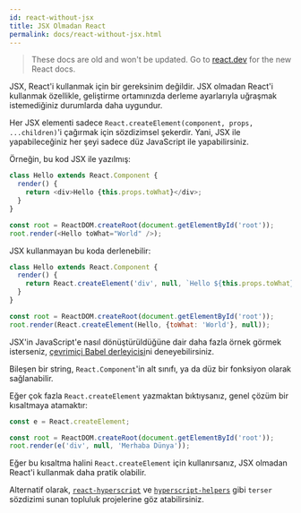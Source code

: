 ```yaml
---
id: react-without-jsx
title: JSX Olmadan React
permalink: docs/react-without-jsx.html
---
```


<div class="scary">

> These docs are old and won't be updated. Go to [react.dev](https://react.dev/) for the new React docs.

</div>

JSX, React'i kullanmak için bir gereksinim değildir. JSX olmadan React'i kullanmak özellikle, geliştirme ortamınızda derleme ayarlarıyla uğraşmak istemediğiniz durumlarda daha uygundur.

Her JSX elementi sadece `React.createElement(component, props, ...children)`'i çağırmak için sözdizimsel şekerdir. Yani, JSX ile yapabileceğiniz her şeyi sadece düz JavaScript ile yapabilirsiniz.

Örneğin, bu kod JSX ile yazılmış:

```js
class Hello extends React.Component {
  render() {
    return <div>Hello {this.props.toWhat}</div>;
  }
}

const root = ReactDOM.createRoot(document.getElementById('root'));
root.render(<Hello toWhat="World" />);
```

JSX kullanmayan bu koda derlenebilir:

```js
class Hello extends React.Component {
  render() {
    return React.createElement('div', null, `Hello ${this.props.toWhat}`);
  }
}

const root = ReactDOM.createRoot(document.getElementById('root'));
root.render(React.createElement(Hello, {toWhat: 'World'}, null));
```

JSX'in JavaScript'e nasıl dönüştürüldüğüne dair daha fazla örnek görmek isterseniz, [çevrimiçi Babel derleyicisi](babel://jsx-simple-example)ni deneyebilirsiniz.

Bileşen bir string, `React.Component`'in alt sınıfı, ya da düz bir fonksiyon olarak sağlanabilir.

Eğer çok fazla `React.createElement` yazmaktan bıktıysanız, genel çözüm bir kısaltmaya atamaktır:

```js
const e = React.createElement;

const root = ReactDOM.createRoot(document.getElementById('root'));
root.render(e('div', null, 'Merhaba Dünya'));
```

Eğer bu kısaltma halini `React.createElement` için kullanırsanız, JSX olmadan React'i kullanmak daha pratik olabilir.

Alternatif olarak, [`react-hyperscript`](https://github.com/mlmorg/react-hyperscript) ve [`hyperscript-helpers`](https://github.com/ohanhi/hyperscript-helpers) gibi `terser` sözdizimi sunan topluluk projelerine göz atabilirsiniz.

